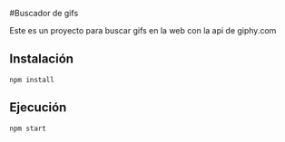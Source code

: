 #Buscador de gifs 

Este es un proyecto para buscar gifs en la web con la api de giphy.com 

## Instalación 

```
npm install
```

## Ejecución 

```
npm start
```




